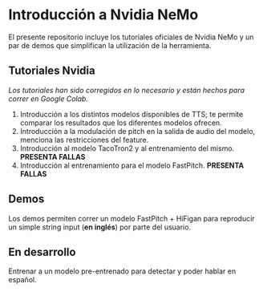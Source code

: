 # Introducción a Nvidia NeMo

El presente repositorio incluye los tutoriales oficiales de Nvidia NeMo y un par de demos que simplifican la utilización de la herramienta. 

## Tutoriales Nvidia

*Los tutoriales han sido corregidos en lo necesario y están hechos para correr en Google Colab.*

1. Introducción a los distintos modelos disponibles de TTS; te permite comparar los resultados que los diferentes modelos ofrecen.
2. Introducción a la modulación de pitch en la salida de audio del modelo, menciona las restricciones del feature.
3. Introducción al modelo TacoTron2 y al entrenamiento del mismo. **PRESENTA FALLAS**
4. Introducción al entrenamiento para el modelo FastPitch. **PRESENTA FALLAS**

## Demos

Los demos permiten correr un modelo FastPitch + HiFigan para reproducir un simple string input (**en inglés**) por parte del usuario.

## En desarrollo

Entrenar a un modelo pre-entrenado para detectar y poder hablar en español. 
